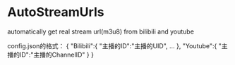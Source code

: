 # AutoStreamUrls
automatically get real stream url(m3u8) from bilibili and youtube

config.json的格式：
{
    "Bilibili":{
        "主播的ID":"主播的UID",
        ...
    },
    "Youtube":{
        "主播的ID":"主播的ChannelID"
    }
}